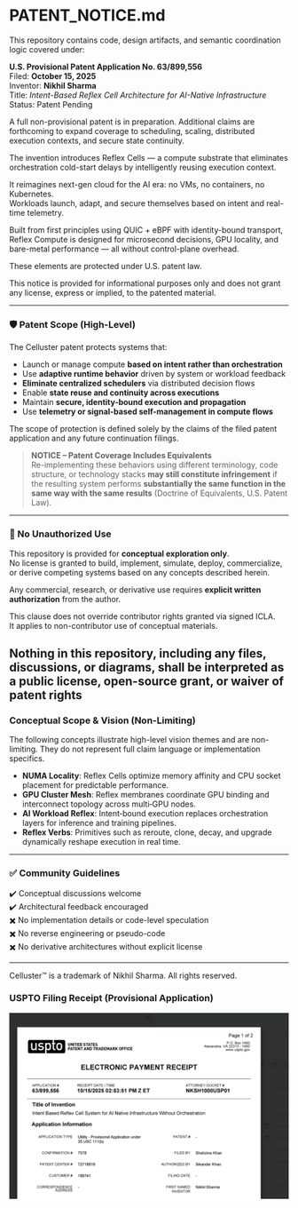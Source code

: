 # PATENT_NOTICE.md

This repository contains code, design artifacts, and semantic coordination logic covered under:

**U.S. Provisional Patent Application No. 63/899,556**  
Filed: **October 15, 2025**  
Inventor: **Nikhil Sharma**  
Title: *Intent-Based Reflex Cell Architecture for AI-Native Infrastructure*
Status: Patent Pending

A full non-provisional patent is in preparation. Additional claims are forthcoming to expand coverage to scheduling, scaling, distributed execution contexts, and secure state continuity.

The invention introduces Reflex Cells — a compute substrate that eliminates orchestration cold-start delays by intelligently reusing execution context.

It reimagines next-gen cloud for the AI era: no VMs, no containers, no Kubernetes.  
Workloads launch, adapt, and secure themselves based on intent and real-time telemetry.

Built from first principles using QUIC + eBPF with identity-bound transport, Reflex Compute is designed for microsecond decisions, GPU locality, and bare-metal performance — all without control-plane overhead.

These elements are protected under U.S. patent law.

This notice is provided for informational purposes only and does not grant any license, express or implied, to the patented material.

---

### 🛡️ Patent Scope (High-Level)

The Celluster patent protects systems that:

- Launch or manage compute **based on intent rather than orchestration**
- Use **adaptive runtime behavior** driven by system or workload feedback
- **Eliminate centralized schedulers** via distributed decision flows
- Enable **state reuse and continuity across executions**
- Maintain **secure, identity-bound execution and propagation**
- Use **telemetry or signal-based self-management in compute flows**

The scope of protection is defined solely by the claims of the filed patent application and any future continuation filings.

> **NOTICE – Patent Coverage Includes Equivalents**  
> Re-implementing these behaviors using different terminology, code structure, or technology stacks **may still constitute infringement** if the resulting system performs **substantially the same function in the same way with the same results** (Doctrine of Equivalents, U.S. Patent Law).

---

### 🚫 No Unauthorized Use

This repository is provided for **conceptual exploration only**.  
No license is granted to build, implement, simulate, deploy, commercialize, or derive competing systems based on any concepts described herein.

Any commercial, research, or derivative use requires **explicit written authorization** from the author.

This clause does not override contributor rights granted via signed ICLA.  
It applies to non-contributor use of conceptual materials.

Nothing in this repository, including any files, discussions, or diagrams, shall be interpreted as a public license, open-source grant, or waiver of patent rights
---

### Conceptual Scope & Vision (Non-Limiting)
The following concepts illustrate high-level vision themes and are non-limiting. They do not represent full claim language or implementation specifics.

- **NUMA Locality**: Reflex Cells optimize memory affinity and CPU socket placement for predictable performance.  
- **GPU Cluster Mesh**: Reflex membranes coordinate GPU binding and interconnect topology across multi‑GPU nodes.  
- **AI Workload Reflex**: Intent‑bound execution replaces orchestration layers for inference and training pipelines.  
- **Reflex Verbs**: Primitives such as reroute, clone, decay, and upgrade dynamically reshape execution in real time.  

---

### ✅ Community Guidelines

✔️ Conceptual discussions welcome  
✔️ Architectural feedback encouraged  
✖️ No implementation details or code-level speculation  
✖️ No reverse engineering or pseudo-code  
✖️ No derivative architectures without explicit license

---

Celluster™ is a trademark of Nikhil Sharma. All rights reserved.

### USPTO Filing Receipt (Provisional Application)

<img src="docs/diagrams/PP.png" alt="CellSMembrainSensors" width="650"/>